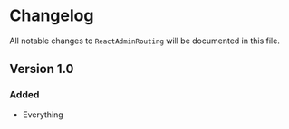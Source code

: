 # Changelog

All notable changes to `ReactAdminRouting` will be documented in this file.

## Version 1.0

### Added
- Everything

